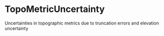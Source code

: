 # TopoMetricUncertainty
Uncertainties in topographic metrics due to truncation errors and elevation uncertainty
